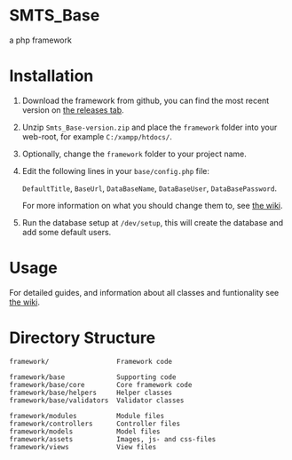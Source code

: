# SMTS_Base
a php framework

# Installation
1. Download the framework from github, you can find the most recent version on [the releases tab].

2. Unzip `Smts_Base-version.zip` and place the `framework` folder into your web-root, for example `C:/xampp/htdocs/`.

3. Optionally, change the `framework` folder to your project name.

4. Edit the following lines in your `base/config.php` file:

    `DefaultTitle`, `BaseUrl`, `DataBaseName`, `DataBaseUser`, `DataBasePassword`.

    For more information on what you should change them to, see [the wiki].

5. Run the database setup at `/dev/setup`, this will create the database and add some default users.

# Usage
For detailed guides, and information about all classes and funtionality see [the wiki].

# Directory Structure
```
framework/                 Framework code

framework/base             Supporting code
framework/base/core        Core framework code
framework/base/helpers     Helper classes
framework/base/validators  Validator classes

framework/modules          Module files
framework/controllers      Controller files
framework/models           Model files
framework/assets           Images, js- and css-files
framework/views            View files
```

[the wiki]: https://github.com/SimonMTS/Smts_Base/wiki
[the releases tab]: https://github.com/SimonMTS/Smts_Base/releases
